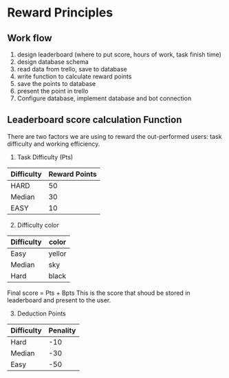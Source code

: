 # Reward Principles 
## Work flow
1. design leaderboard (where to put score, hours of work, task finish time) 
2. design database schema 
3. read data from trello, save to database 
4. write function to calculate reward points 
5. save the points to database 
6. present the point in trello
7. Configure database, implement database and bot connection

## Leaderboard score calculation Function

There are two factors we are using to reward the out-performed users: task difficulty and working efficiency.
1. Task Difficulty (Pts)

| Difficulty | Reward Points 
| --- |---
| HARD |50
| Median | 30
| EASY|10

2. Difficulty color

|Difficulty | color
|---|---
|Easy |yellor
|Median |sky
|Hard |black

Final score = Pts + Bpts
This is the score that shoud be stored in leaderboard and present to the user.

3. Deduction Points

|Difficulty| Penality 
|--- | --- 
| Hard | -10 
| Median | -30
| Easy | -50 
